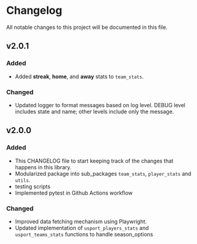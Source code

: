 # Changelog

All notable changes to this project will be documented in this file.

## v2.0.1

### Added
- Added **streak**, **home**, and **away** stats to `team_stats`.

### Changed

- Updated logger to format messages based on log level. DEBUG level includes state and name; other levels include only the message.

## v2.0.0

### Added

- This CHANGELOG file to start keeping track of the changes that happens in this library.
- Modularized package into sub_packages `team_stats`, `player_stats` and `utils`.
- testing scripts
- Implemented pytest in Github Actions workflow

### Changed

- Improved data fetching mechanism using Playwright.
- Updated implementation of `usport_players_stats` and `usport_teams_stats` functions to handle season_options
